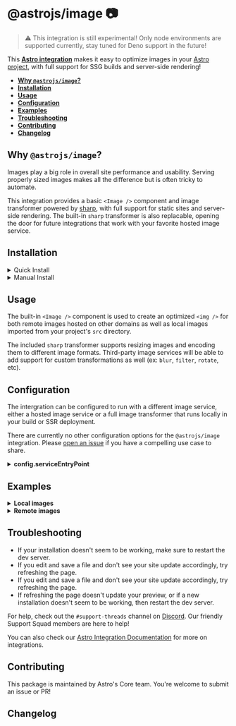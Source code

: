 # @astrojs/image 📷

> ⚠️ This integration is still experimental! Only node environments are supported currently, stay tuned for Deno support in the future!

This **[Astro integration][astro-integration]** makes it easy to optimize images in your [Astro project](https://astro.build), with full support for SSG builds and server-side rendering!

- <strong>[Why `@astrojs/image`?](#why-astrojs-image)</strong>
- <strong>[Installation](#installation)</strong>
- <strong>[Usage](#usage)</strong>
- <strong>[Configuration](#configuration)</strong>
- <strong>[Examples](#examples)</strong>
- <strong>[Troubleshooting](#troubleshooting)</strong>
- <strong>[Contributing](#contributing)</strong>
- <strong>[Changelog](#changelog)</strong>

## Why `@astrojs/image`?

Images play a big role in overall site performance and usability. Serving properly sized images makes all the difference but is often tricky to automate.

This integration provides a basic `<Image />` component and image transformer powered by [sharp](https://sharp.pixelplumbing.com/), with full support for static sites and server-side rendering. The built-in `sharp` transformer is also replacable, opening the door for future integrations that work with your favorite hosted image service.

## Installation

<details>
  <summary>Quick Install</summary>
  <br/>
  
The experimental `astro add` command-line tool automates the installation for you. Run one of the following commands in a new terminal window. (If you aren't sure which package manager you're using, run the first command.) Then, follow the prompts, and type "y" in the terminal (meaning "yes") for each one.
  
  ```sh
  # Using NPM
  npx astro add image
  # Using Yarn
  yarn astro add image
  # Using PNPM
  pnpx astro add image
  ```
  
Then, restart the dev server by typing `CTRL-C` and then `npm run astro dev` in the terminal window that was running Astro.
  
Because this command is new, it might not properly set things up. If that happens, [feel free to log an issue on our GitHub](https://github.com/withastro/astro/issues) and try the manual installation steps below.
</details>

<details>
  <summary>Manual Install</summary>
  
<br/>
  
First, install the `@astrojs/image` package using your package manager. If you're using npm or aren't sure, run this in the terminal:
```sh
npm install @astrojs/image
```
Then, apply this integration to your `astro.config.*` file using the `integrations` property:

__astro.config.mjs__

```js
import image from '@astrojs/image';

export default {
  // ...
  integrations: [image()],
}
```
  
Then, restart the dev server.
</details>

## Usage

The built-in `<Image />` component is used to create an optimized `<img />` for both remote images hosted on other domains as well as local images imported from your project's `src` directory.

The included `sharp` transformer supports resizing images and encoding them to different image formats. Third-party image services will be able to add support for custom transformations as well (ex: `blur`, `filter`, `rotate`, etc).

## Configuration

The intergration can be configured to run with a different image service, either a hosted image service or a full image transformer that runs locally in your build or SSR deployment.

There are currently no other configuration options for the `@astrojs/image` integration. Please [open an issue](https://github.com/withastro/astro/issues/new/choose) if you have a compelling use case to share.

<details>
  <summary><strong>config.serviceEntryPoint</strong></summary>
  
  <br/>
  
  The `serviceEntryPoint` should resolve to the image service installed from NPM. The default entry point is `@astrojs/image/sharp`, which resolves to the entry point exported from this integration's `package.json`.

```js
// astro.config.mjs
import image from '@astrojs/image';

export default {
  integrations: [image({
    // Example: The entrypoint for a third-party image service installed from NPM
    serviceEntryPoint: 'my-image-service/astro.js'
  })],
}
```
</details>

## Examples

<details>
  <summary><strong>Local images</strong></summary>
  
  <br/>
  
  Image files in your project's `src` directory can be imported in frontmatter and passed directly to the `<Image />` component. All other properties are optional and will default to the original image file's properties if not provided.

```html
---
import { Image } from '@astrojs/image/components';
import heroImage from '../assets/hero.png';
---

// optimized image, keeping the original width, height, and image format
<Image src={heroImage} />

// height will be recalculated to match the original aspect ratio
<Image src={heroImage} width={300} />

// cropping to a specific width and height
<Image src={heroImage} width={300} height={600} />

// cropping to a specific aspect ratio and converting to an avif format
<Image src={heroImage} aspectRatio="16:9" format="avif" />
```
</details>

<details>
  <summary><strong>Remote images</strong></summary>
  
  <br/>
  
  Remote images can be transformed with the `<Image />` component. The `<Image />` component needs to know the final dimensions for the `<img />` element to avoid content layout shifts. For remote images, this means you must either provide `width` and `height`, or one of the dimensions plus the required `aspectRatio`.

```html
---
import { Image } from '@astrojs/image/components';

const imageUrl = 'https://www.google.com/images/branding/googlelogo/2x/googlelogo_color_272x92dp.png';
---

// cropping to a specific width and height
<Image src={imageUrl} width={544} height={184} />

// height will be recalculated to match the aspect ratio
<Image src={imageUrl} width={300} aspectRatio={16/9} />

// cropping to a specific height and aspect ratio and converting to an avif format
<Image src={imageUrl} height={200} aspectRatio="16:9" format="avif" />
```
</details>

## Troubleshooting
- If your installation doesn't seem to be working, make sure to restart the dev server.
- If you edit and save a file and don't see your site update accordingly, try refreshing the page.
- If you edit and save a file and don't see your site update accordingly, try refreshing the page.
- If refreshing the page doesn't update your preview, or if a new installation doesn't seem to be working, then restart the dev server.

For help, check out the `#support-threads` channel on [Discord](https://astro.build/chat). Our friendly Support Squad members are here to help!

You can also check our [Astro Integration Documentation][astro-integration] for more on integrations.

[astro-integration]: https://docs.astro.build/en/guides/integrations-guide/

## Contributing

This package is maintained by Astro's Core team. You're welcome to submit an issue or PR!

## Changelog
